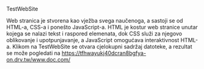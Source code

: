 TestWebSite

Web stranica je stvorena kao vježba svega naučenoga,
a sastoji se od HTML-a, CSS-a i ponešto JavaScript-a. 
HTML je kostur web stranice unutar kojega se nalazi tekst i
raspored elemenata, dok CSS služi za njegovo oblikovanje
i upotpunjavanje, a JavaScript omogućava
interaktivnost HTML-a.
Klikom na TestWebSite se otvara cjelokupni sadržaj datoteke,
a rezultat se može pogledati na https://tfhwayukj40dcran8bgfya-on.drv.tw/www.doc.com/
